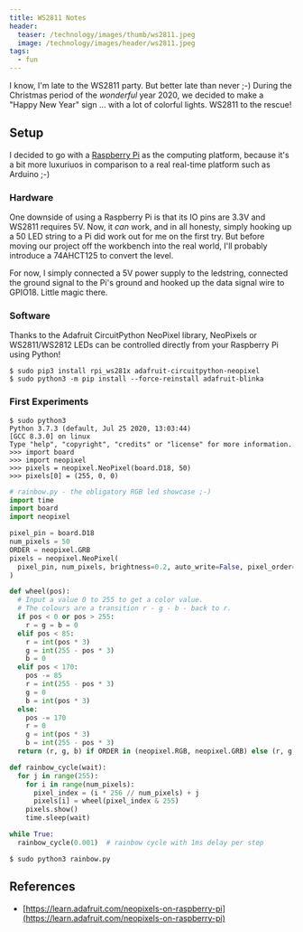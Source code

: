 ```yaml
---
title: WS2811 Notes
header:
  teaser: /technology/images/thumb/ws2811.jpeg
  image: /technology/images/header/ws2811.jpeg
tags:
  - fun
---
```


I know, I'm late to the WS2811 party. But better late than never ;-) During the Christmas period of the _wonderful_ year 2020, we decided to make a "Happy New Year" sign ... with a lot of colorful lights. WS2811 to the rescue!

## Setup

I decided to go with a [Raspberry Pi](Raspberry_Pi) as the computing platform, because it's a bit more luxuriuos in comparison to a real real-time platform such as Arduino ;-)

### Hardware

One downside of using a Raspberry Pi is that its IO pins are 3.3V and WS2811 requires 5V. Now, it _can_ work, and in all honesty, simply hooking up a 50 LED string to a Pi did work out for me on the first try. But before moving our project off the workbench into the real world, I'll probably introduce a 74AHCT125 to convert the level.

For now, I simply connected a 5V power supply to the ledstring, connected the ground signal to the Pi's ground and hooked up the data signal wire to GPIO18. Little magic there.

### Software

Thanks to the Adafruit CircuitPython NeoPixel library, NeoPixels or WS2811/WS2812 LEDs can be controlled directly from your Raspberry Pi using Python!

```console
$ sudo pip3 install rpi_ws281x adafruit-circuitpython-neopixel
$ sudo python3 -m pip install --force-reinstall adafruit-blinka
```

### First Experiments

```console
$ sudo python3
Python 3.7.3 (default, Jul 25 2020, 13:03:44) 
[GCC 8.3.0] on linux
Type "help", "copyright", "credits" or "license" for more information.
>>> import board
>>> import neopixel
>>> pixels = neopixel.NeoPixel(board.D18, 50)
>>> pixels[0] = (255, 0, 0)
```

```python
# rainbow.py - the obligatory RGB led showcase ;-)
import time
import board
import neopixel

pixel_pin = board.D18
num_pixels = 50
ORDER = neopixel.GRB
pixels = neopixel.NeoPixel(
  pixel_pin, num_pixels, brightness=0.2, auto_write=False, pixel_order=ORDER
)

def wheel(pos):
  # Input a value 0 to 255 to get a color value.
  # The colours are a transition r - g - b - back to r.
  if pos < 0 or pos > 255:
    r = g = b = 0
  elif pos < 85:
    r = int(pos * 3)
    g = int(255 - pos * 3)
    b = 0
  elif pos < 170:
    pos -= 85
    r = int(255 - pos * 3)
    g = 0
    b = int(pos * 3)
  else:
    pos -= 170
    r = 0
    g = int(pos * 3)
    b = int(255 - pos * 3)
  return (r, g, b) if ORDER in (neopixel.RGB, neopixel.GRB) else (r, g, b, 0)

def rainbow_cycle(wait):
  for j in range(255):
    for i in range(num_pixels):
      pixel_index = (i * 256 // num_pixels) + j
      pixels[i] = wheel(pixel_index & 255)
    pixels.show()
    time.sleep(wait)

while True:
  rainbow_cycle(0.001)  # rainbow cycle with 1ms delay per step
```

```console
$ sudo python3 rainbow.py
```

## References

* [https://learn.adafruit.com/neopixels-on-raspberry-pi](https://learn.adafruit.com/neopixels-on-raspberry-pi)

